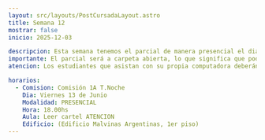 ```yaml
---
layout: src/layouts/PostCursadaLayout.astro
title: Semana 12
mostrar: false
inicio: 2025-12-03

descripcion: Esta semana tenemos el parcial de manera presencial el dia viernes 13 de Junio.
importante: El parcial será a carpeta abierta, lo que significa que podrán llevar ejercicios resueltos por ustedes mismos para consultar durante el examen.
atencion: Los estudiantes que asistan con su propia computadora deberán dirigirse al aula MA-103. Aquellos que no cuenten con equipo personal deberán presentarse en los laboratorios MA-109 y MA-113.

horarios:
  - Comision: Comisión 1A T.Noche
    Dia: Viernes 13 de Junio
    Modalidad: PRESENCIAL
    Hora: 18.00hs
    Aula: Leer cartel ATENCION
    Edificio: (Edificio Malvinas Argentinas, 1er piso)
---
```

